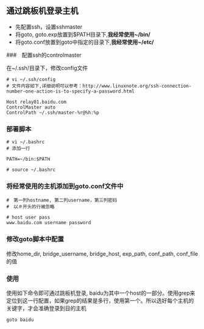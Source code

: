 ## 通过跳板机登录主机

* 先配置ssh，设置sshmaster  
* 将goto, goto.exp放置到$PATH目录下,**我经常使用~/bin/**  
* 将goto.conf放置到goto中指定的目录下,**我经常使用~/etc/**    

###　配置ssh的controlmaster

在~/.ssh/目录下，修改config文件
    
    # vi ~/.ssh/config
    # 文件内容如下,详细说明可以参考：http://www.linuxnote.org/ssh-connection-number-one-action-is-to-specify-a-password.html

    Host relay01.baidu.com
    ControlMaster auto
    ControlPath ~/.ssh/master-%r@%h:%p

### 部署脚本  

    # vi ~/.bashrc
    # 添加一行

    PATH=~/bin:$PATH

    # source ~/.bashrc

### 将经常使用的主机添加到goto.conf文件中

    #　第一列hostname, 第二列username，第三列密码
    #　以＃开头的行被忽略

    # host user pass
    www.baidu.com username password

### 修改goto脚本中配置

修改home_dir, bridge_username, bridge_host, exp_path, conf_path, conf_file的值


### 使用
    
使用如下命令即可通过跳板机登录, baidu为其中一个host的一部分。使用grep来定位到这一行配置，如果grep的结果是多行，使用第一个。所以选好每个主机的关键字，才会准确登录到目的主机

    goto baidu

